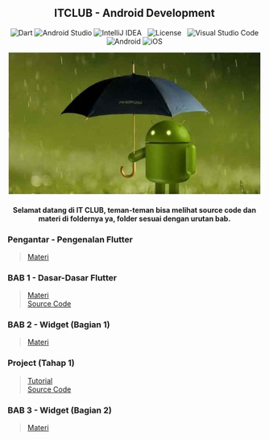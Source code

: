<h2 align="center">
  ITCLUB - Android Development
</h2>

<div align="center">  
  
  ![Dart](https://img.shields.io/badge/dart-%230175C2.svg?style=flat&logo=dart&logoColor=white)
  ![Android Studio](https://img.shields.io/badge/Android%20Studio-3DDC84.svg?style=flat&logo=android-studio&logoColor=white)
  ![IntelliJ IDEA](https://img.shields.io/badge/IntelliJIDEA-000000.svg?style=flate&logo=intellij-idea&logoColor=white) &nbsp;
  ![License](https://img.shields.io/github/license/Ileriayo/markdown-badges?style=flat) &nbsp;
  ![Visual Studio Code](https://img.shields.io/badge/Visual%20Studio%20Code-0078d7.svg?style=flat&logo=visual-studio-code&logoColor=white)
  ![Android](https://img.shields.io/badge/Android-3DDC84?style=flat&logo=android&logoColor=white)
  ![iOS](https://img.shields.io/badge/iOS-000000?style=flat&logo=ios&logoColor=white)

</div>

<p align="center">
<img src="https://github.com/alfikiafan/ITCLUB-Android-Dev/blob/main/Assets/Android.jpg" alt="Android" style="width: 500px;"/>  
</p>  

<h4 align="center">
Selamat datang di IT CLUB, teman-teman bisa melihat source code dan materi di foldernya ya, folder sesuai dengan urutan bab.  
<h4>

### Pengantar - Pengenalan Flutter
> [Materi](https://raw.githubusercontent.com/alfikiafan/ITCLUB-Android-Dev/c765e0ee7ef1dc2770c56d7ae665237058b23829/0%20-%20Pengenalan%20Flutter/0%20-%20Pengenalan%20Flutter.pdf)

### BAB 1 - Dasar-Dasar Flutter 
> [Materi](https://raw.githubusercontent.com/alfikiafan/ITCLUB-Android-Dev/2a8f20a3de0a43e2de7a012870f750c3f4c407df/1%20-%20Dasar-Dasar%20Flutter/1%20-%20Dasar-Dasar%20Flutter.pdf)  
> [Source Code](https://github.com/alfikiafan/ITCLUB-Android-Dev/tree/main/1%20-%20Dasar-Dasar%20Flutter/src)

### BAB 2 - Widget (Bagian 1)
> [Materi](https://github.com/alfikiafan/ITCLUB-Android-Dev/tree/main/2%20-%20Widget%20(Bagian%201))  

### Project (Tahap 1)
> [Tutorial](https://github.com/alfikiafan/ITCLUB-Android-Dev/tree/main/3%20-%20Project%20Tahap%201)  
> [Source Code](https://github.com/alfikiafan/ITCLUB-Android-Dev/blob/main/Source%20Code/Project%20Tahap%201/main.dart)  

### BAB 3 - Widget (Bagian 2)
> [Materi](https://github.com/alfikiafan/ITCLUB-Android-Dev/tree/main/4%20-%20Widget%20(Bagian%202))  
